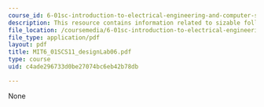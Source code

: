 ```yaml
---
course_id: 6-01sc-introduction-to-electrical-engineering-and-computer-science-i-spring-2011
description: This resource contains information related to sizable following.
file_location: /coursemedia/6-01sc-introduction-to-electrical-engineering-and-computer-science-i-spring-2011/c4ade296733d0be27074bc6eb42b78db_MIT6_01SCS11_designLab06.pdf
file_type: application/pdf
layout: pdf
title: MIT6_01SCS11_designLab06.pdf
type: course
uid: c4ade296733d0be27074bc6eb42b78db

---
```

None